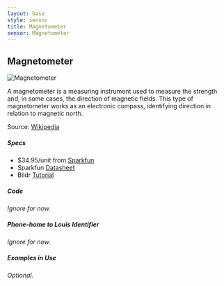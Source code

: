 ```yaml
---
layout: base
style: sensor
title: Magnetometer
sensor: Magnetometer
---
```

##	Magnetometer

![Magnetometer](https://dlnmh9ip6v2uc.cloudfront.net//images/products/7/9/1/5/07915-01.jpg)

A magnetometer is a measuring instrument used to measure the strength and, in some cases, the direction of magnetic fields.
This type of magnetometer works as an electronic compass, identifying direction in relation to magnetic north.

Source: [Wikipedia](http://en.wikipedia.org/wiki/Magnetometer)



##### Specs

*	$34.95/unit from [Sparkfun](https://www.sparkfun.com/products/7915)
*	Sparkfun [Datasheet](http://www.sparkfun.com/datasheets/Components/HMC6352.pdf)
* Bildr [Tutorial](http://bildr.org/2011/01/hmc6352/)



##### Code

_Ignore for now._

##### Phone-home to Louis Identifier

_Ignore for now._

##### Examples in Use

_Optional._
